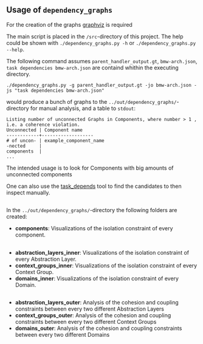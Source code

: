 ## Usage of `dependency_graphs`

For the creation of the graphs [graphviz](https://graphviz.readthedocs.io/en/stable/) is required

The main script is placed in the `/src`-directory of this project.
The help could be shown with `./dependency_graphs.py -h` or `./dependency_graphs.py --help`.

The following command assumes `parent_handler_output.gt`, `bmw-arch.json`, `task dependencies bmw-arch.json` are containd whithin the executing directory.

```
./dependency_graphs.py -g parent_handler_output.gt -jo bmw-arch.json -js "task dependencies bmw-arch.json"
```

would produce a bunch of graphs to the `../out/dependency_graphs/`-directory for manual analysis,
and a table to `stdout`:


```
Listing number of unconnected Graphs in Components, where number > 1 , i.e. a coherence violation.
Unconnected | Component name
------------+-------------------
# of uncon- | example_component_name
-nected     | 
components  | 
...

```

The intended usage is to look for Components with big amounts of unconnected components

One can also use the [task_depends](https://github.com/Waldleufer/archproj-bmwteam/blob/master/doc/task_depends_doc.md) 
tool to find the candidates to then inspect manually.

##

In the `../out/dependency_graphs/`-directory the following folders are created:

* **components**: 
  Visualizations of the isolation constraint of every component. 
    
##

* **abstraction_layers_inner**:
  Visualizations of the isolation constraint of every Abstraction Layer.
* **context_groups_inner**:
  Visualizations of the isolation constraint of every Context Group.
* **domains_inner**:
  Visualizations of the isolation constraint of every Domain. 
  
##

* **abstraction_layers_outer**:
  Analysis of the cohesion and coupling constraints between every two different Abstraction Layers
* **context_groups_outer**:
  Analysis of the cohesion and coupling constraints between every two different Context Groups
* **domains_outer**:
  Analysis of the cohesion and coupling constraints between every two different Domains
